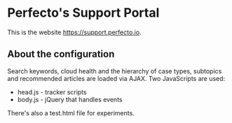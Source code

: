 # Perfecto's Support Portal

This is the website https://support.perfecto.io.

## About the configuration

Search keywords, cloud health and the hierarchy of case types, subtopics and recommended articles are
loaded via AJAX. Two JavaScripts are used:
- head.js - tracker scripts
- body.js - jQuery that handles events

There's also a test.html file for experiments.
